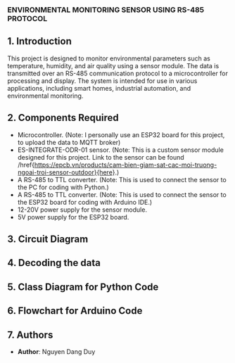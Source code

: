 ### ENVIRONMENTAL MONITORING SENSOR USING RS-485 PROTOCOL

## 1. Introduction
This project is designed to monitor environmental parameters such as temperature, humidity, and air quality using a sensor module. The data is transmitted over an RS-485 communication protocol to a microcontroller for processing and display. The system is intended for use in various applications, including smart homes, industrial automation, and environmental monitoring.

## 2. Components Required
- Microcontroller. (Note: I personally use an ESP32 board for this project, to upload the data to MQTT broker)
- ES-INTEGRATE-ODR-01 sensor. (Note: This is a custom sensor module designed for this project. Link to the sensor can be found /href{https://epcb.vn/products/cam-bien-giam-sat-cac-moi-truong-ngoai-troi-sensor-outdoor}{here}.)
- A RS-485 to TTL converter. (Note: This is used to connect the sensor to the PC for coding with Python.)
- A RS-485 to TTL converter. (Note: This is used to connect the sensor to the ESP32 board for coding with Arduino IDE.)
- 12-20V power supply for the sensor module. 
- 5V power supply for the ESP32 board.

## 3. Circuit Diagram

## 4. Decoding the data

## 5. Class Diagram for Python Code

## 6. Flowchart for Arduino Code

## 7. Authors
- **Author**: Nguyen Dang Duy
